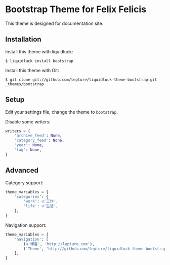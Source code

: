 # Bootstrap Theme for Felix Felicis

This theme is designed for documentation site.


## Installation

Install this theme with liquidluck:

```
$ liquidluck install bootstrap
```

Install this theme with Git:

```
$ git clone git://github.com/lepture/liquidluck-theme-bootstrap.git _themes/bootstrap
```

## Setup

Edit your settings file, change the theme to ``bootstrap``.

Disable some writers:

```py
writers = {
    'archive_feed': None,
    'category_feed': None,
    'year': None,
    'tag': None,
}
```


## Advanced

Category support:

```py
theme_variables = {
    'categories': {
        'work': u'工作',
        'life': u'生活',
    },
}
```

Navigation support:

```py
theme_variables = {
    'navigation': [
        (u'博客', 'http://lepture.com'),
        ('Theme', 'http://github.com/lepture/liquidluck-theme-bootstrap'),
    ],
}
```
